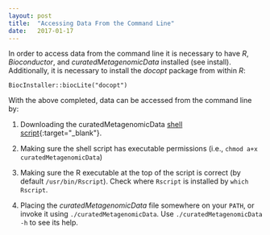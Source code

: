 ```yaml
---
layout: post
title:  "Accessing Data From the Command Line"
date:   2017-01-17
---
```

In order to access data from the command line it is necessary to have *R*, *Bioconductor*, and *curatedMetagenomicData* installed (see install). Additionally, it is necessary to install the *docopt* package from within *R*:

```
BiocInstaller::biocLite("docopt")
```

With the above completed, data can be accessed from the command line by:

1. Downloading the curatedMetagenomicData [shell script](https://raw.githubusercontent.com/waldronlab/curatedMetagenomicData/master/inst/commandline/curatedMetagenomicData){:target="_blank"}.

2. Making sure the shell script has executable permissions (i.e., `chmod a+x curatedMetagenomicData`)

3. Making sure the R executable at the top of the script is correct (by default `/usr/bin/Rscript`). Check where `Rscript` is installed by `which Rscript`.

4. Placing the *curatedMetagenomicData* file somewhere on your `PATH`, or invoke it using `./curatedMetagenomicData`. Use `./curatedMetagenomicData -h` to see its help.
